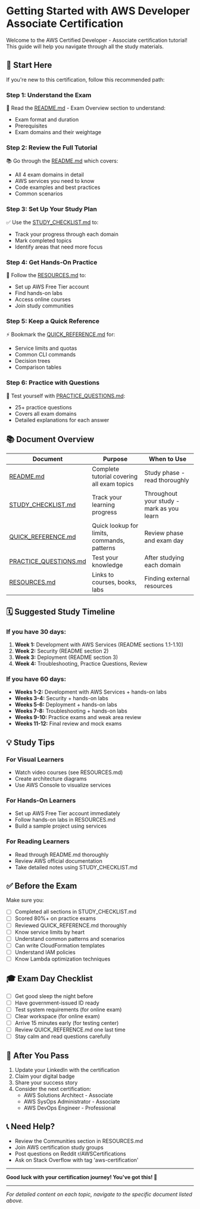 # Getting Started with AWS Developer Associate Certification

Welcome to the AWS Certified Developer - Associate certification tutorial! This guide will help you navigate through all the study materials.

## 🎯 Start Here

If you're new to this certification, follow this recommended path:

### Step 1: Understand the Exam
📖 Read the [README.md](README.md) - Exam Overview section to understand:
- Exam format and duration
- Prerequisites
- Exam domains and their weightage

### Step 2: Review the Full Tutorial
📚 Go through the [README.md](README.md) which covers:
- All 4 exam domains in detail
- AWS services you need to know
- Code examples and best practices
- Common scenarios

### Step 3: Set Up Your Study Plan
✅ Use the [STUDY_CHECKLIST.md](STUDY_CHECKLIST.md) to:
- Track your progress through each domain
- Mark completed topics
- Identify areas that need more focus

### Step 4: Get Hands-On Practice
🔨 Follow the [RESOURCES.md](RESOURCES.md) to:
- Set up AWS Free Tier account
- Find hands-on labs
- Access online courses
- Join study communities

### Step 5: Keep a Quick Reference
⚡ Bookmark the [QUICK_REFERENCE.md](QUICK_REFERENCE.md) for:
- Service limits and quotas
- Common CLI commands
- Decision trees
- Comparison tables

### Step 6: Practice with Questions
🎯 Test yourself with [PRACTICE_QUESTIONS.md](PRACTICE_QUESTIONS.md):
- 25+ practice questions
- Covers all exam domains
- Detailed explanations for each answer

## 📚 Document Overview

| Document | Purpose | When to Use |
|----------|---------|-------------|
| [README.md](README.md) | Complete tutorial covering all exam topics | Study phase - read thoroughly |
| [STUDY_CHECKLIST.md](STUDY_CHECKLIST.md) | Track your learning progress | Throughout your study - mark as you learn |
| [QUICK_REFERENCE.md](QUICK_REFERENCE.md) | Quick lookup for limits, commands, patterns | Review phase and exam day |
| [PRACTICE_QUESTIONS.md](PRACTICE_QUESTIONS.md) | Test your knowledge | After studying each domain |
| [RESOURCES.md](RESOURCES.md) | Links to courses, books, labs | Finding external resources |

## 🗓️ Suggested Study Timeline

### If you have 30 days:
1. **Week 1:** Development with AWS Services (README sections 1.1-1.10)
2. **Week 2:** Security (README section 2)
3. **Week 3:** Deployment (README section 3)
4. **Week 4:** Troubleshooting, Practice Questions, Review

### If you have 60 days:
- **Weeks 1-2:** Development with AWS Services + hands-on labs
- **Weeks 3-4:** Security + hands-on labs
- **Weeks 5-6:** Deployment + hands-on labs
- **Weeks 7-8:** Troubleshooting + hands-on labs
- **Weeks 9-10:** Practice exams and weak area review
- **Weeks 11-12:** Final review and mock exams

## 💡 Study Tips

### For Visual Learners
- Watch video courses (see RESOURCES.md)
- Create architecture diagrams
- Use AWS Console to visualize services

### For Hands-On Learners
- Set up AWS Free Tier account immediately
- Follow hands-on labs in RESOURCES.md
- Build a sample project using services

### For Reading Learners
- Read through README.md thoroughly
- Review AWS official documentation
- Take detailed notes using STUDY_CHECKLIST.md

## ✅ Before the Exam

Make sure you:
- [ ] Completed all sections in STUDY_CHECKLIST.md
- [ ] Scored 80%+ on practice exams
- [ ] Reviewed QUICK_REFERENCE.md thoroughly
- [ ] Know service limits by heart
- [ ] Understand common patterns and scenarios
- [ ] Can write CloudFormation templates
- [ ] Understand IAM policies
- [ ] Know Lambda optimization techniques

## 🎓 Exam Day Checklist

- [ ] Get good sleep the night before
- [ ] Have government-issued ID ready
- [ ] Test system requirements (for online exam)
- [ ] Clear workspace (for online exam)
- [ ] Arrive 15 minutes early (for testing center)
- [ ] Review QUICK_REFERENCE.md one last time
- [ ] Stay calm and read questions carefully

## 🚀 After You Pass

1. Update your LinkedIn with the certification
2. Claim your digital badge
3. Share your success story
4. Consider the next certification:
   - AWS Solutions Architect - Associate
   - AWS SysOps Administrator - Associate
   - AWS DevOps Engineer - Professional

## 📞 Need Help?

- Review the Communities section in RESOURCES.md
- Join AWS certification study groups
- Post questions on Reddit r/AWSCertifications
- Ask on Stack Overflow with tag 'aws-certification'

---

**Good luck with your certification journey! You've got this! 🎉**

---

*For detailed content on each topic, navigate to the specific document listed above.*
